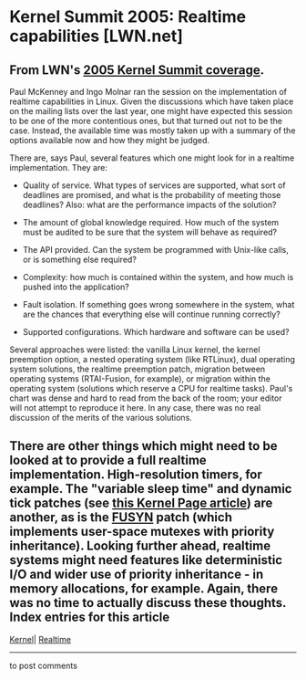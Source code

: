 # Kernel Summit 2005: Realtime capabilities [LWN.net]

From LWN's [2005 Kernel Summit coverage](/Articles/KernelSummit2005/).   
---  
Paul McKenney and Ingo Molnar ran the session on the implementation of realtime capabilities in Linux. Given the discussions which have taken place on the mailing lists over the last year, one might have expected this session to be one of the more contentious ones, but that turned out not to be the case. Instead, the available time was mostly taken up with a summary of the options available now and how they might be judged. 

There are, says Paul, several features which one might look for in a realtime implementation. They are: 

  * Quality of service. What types of services are supported, what sort of deadlines are promised, and what is the probability of meeting those deadlines? Also: what are the performance impacts of the solution? 

  * The amount of global knowledge required. How much of the system must be audited to be sure that the system will behave as required? 

  * The API provided. Can the system be programmed with Unix-like calls, or is something else required? 

  * Complexity: how much is contained within the system, and how much is pushed into the application? 

  * Fault isolation. If something goes wrong somewhere in the system, what are the chances that everything else will continue running correctly? 

  * Supported configurations. Which hardware and software can be used? 




Several approaches were listed: the vanilla Linux kernel, the kernel preemption option, a nested operating system (like RTLinux), dual operating system solutions, the realtime preemption patch, migration between operating systems (RTAI-Fusion, for example), or migration within the operating system (solutions which reserve a CPU for realtime tasks). Paul's chart was dense and hard to read from the back of the room; your editor will not attempt to reproduce it here. In any case, there was no real discussion of the merits of the various solutions. 

There are other things which might need to be looked at to provide a full realtime implementation. High-resolution timers, for example. The "variable sleep time" and dynamic tick patches (see [this Kernel Page article](http://lwn.net/Articles/138969/)) are another, as is the [FUSYN](http://lwn.net/Articles/67194/) patch (which implements user-space mutexes with priority inheritance). Looking further ahead, realtime systems might need features like deterministic I/O and wider use of priority inheritance - in memory allocations, for example. Again, there was no time to actually discuss these thoughts.  
Index entries for this article  
---  
[Kernel](/Kernel/Index)| [Realtime](/Kernel/Index#Realtime)  
  


* * *

to post comments 
